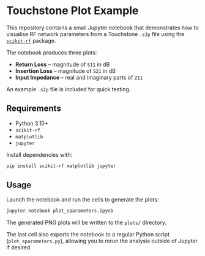 # Touchstone Plot Example

This repository contains a small Jupyter notebook that demonstrates how to
visualise RF network parameters from a Touchstone `.s2p` file using the
[`scikit-rf`](https://scikit-rf.org) package.

The notebook produces three plots:

- **Return Loss** – magnitude of `S11` in dB
- **Insertion Loss** – magnitude of `S21` in dB
- **Input Impedance** – real and imaginary parts of `Z11`

An example `.s2p` file is included for quick testing.

## Requirements

- Python 3.10+
- `scikit-rf`
- `matplotlib`
- `jupyter`

Install dependencies with:

```bash
pip install scikit-rf matplotlib jupyter
```

## Usage

Launch the notebook and run the cells to generate the plots:

```bash
jupyter notebook plot_sparameters.ipynb
```

The generated PNG plots will be written to the `plots/` directory.

The last cell also exports the notebook to a regular Python script
(`plot_sparameters.py`), allowing you to rerun the analysis outside of
Jupyter if desired.
